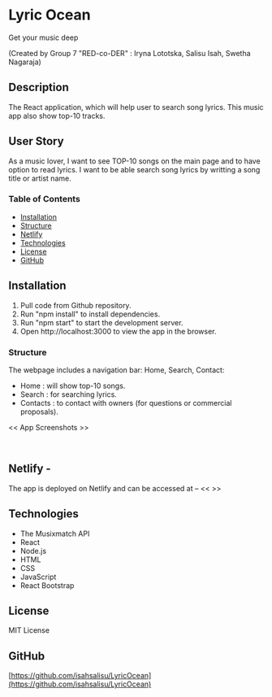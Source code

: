 # Lyric Ocean
Get your music deep

(Created by Group 7 "RED-co-DER" : Iryna Lototska, Salisu Isah, Swetha Nagaraja)

## Description
The React application, which will help user to search song lyrics. This music app also show top-10 tracks.

## User Story
As a music lover, I want to see TOP-10 songs on the main page and to have option to read lyrics. I want to be able search song lyrics by writting a song title or artist name. 

  ### Table of Contents
- [Installation](#installation)
- [Structure](#structure)
- [Netlify](#netlify)
- [Technologies](#technologies)
- [License](#license)
- [GitHub](#github)

## Installation
1. Pull code from Github repository.
2. Run "npm install" to install dependencies.
3. Run "npm start" to start the development server.
4. Open http://localhost:3000 to view the app in the browser.

### Structure
The webpage includes a navigation bar: Home, Search, Contact:
- Home : will show top-10 songs.
- Search : for searching lyrics.
- Contacts : to contact with owners (for questions or commercial proposals).

<< App Screenshots >>

![]()
![]()
![]()
![]()

## Netlify -
The app is deployed on Netlify and can be accessed at – << >>

## Technologies 

* The Musixmatch API
* React
* Node.js
* HTML
* CSS 
* JavaScript
* React Bootstrap

## License
MIT License

## GitHub
[https://github.com/isahsalisu/LyricOcean](https://github.com/isahsalisu/LyricOcean) 
